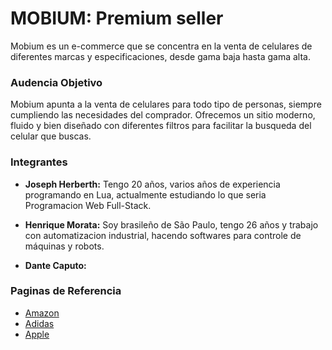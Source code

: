 # MOBIUM: Premium seller

Mobium es un e-commerce que se concentra en la venta de celulares de diferentes marcas y especificaciones, desde gama baja hasta gama alta.


### Audencia Objetivo

Mobium apunta a la venta de celulares para todo tipo de personas, siempre cumpliendo las necesidades del comprador. Ofrecemos un sitio moderno, fluido y bien diseñado con diferentes filtros para facilitar la busqueda del celular que buscas.


### Integrantes

- **Joseph Herberth:** Tengo 20 años, varios años de experiencia programando en Lua, actualmente estudiando lo que seria Programacion Web Full-Stack.
    
- **Henrique Morata:** Soy brasileño de São Paulo, tengo 26 años y trabajo con automatizacion industrial, hacendo softwares para controle de máquinas y robots.
   
- **Dante Caputo:**

### Paginas de Referencia
- [Amazon](https://www.amazon.com/)
- [Adidas](https://www.adidas.com.ar/)
- [Apple](https://www.apple.com/)
